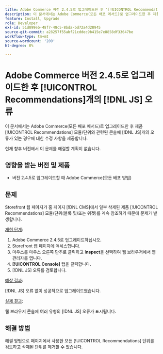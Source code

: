 ```yaml
---
title: Adobe Commerce 버전 2.4.5로 업그레이드한 후 '[!UICONTROL Recommendations] [!DNL JS] 오류 발생'
description: 이 문서에서는 Adobe Commerce(모든 배포 메서드)로 업그레이드한 후 제품 [!UICONTROL Recommendations] 모듈과 관련된 콘솔에  [!DNL JS] 오류가 있는 경우를 수정합니다.
feature: Install, Upgrade
role: Developer
exl-id: 51d899eb-48f7-48c5-8bda-bd72a4d28945
source-git-commit: a28257f55abf21cddec9b415e7e8858df33647be
workflow-type: tm+mt
source-wordcount: '200'
ht-degree: 0%

---
```


# Adobe Commerce 버전 2.4.5로 업그레이드한 후 [!UICONTROL Recommendations]개의 [!DNL JS] 오류

이 문서에서는 Adobe Commerce(모든 배포 메서드)로 업그레이드한 후 제품 [!UICONTROL Recommendations] 모듈/단위와 관련된 콘솔에 [!DNL JS]개의 오류가 있는 경우에 대한 수정 사항을 제공합니다.

현재 향후 버전에서 이 문제를 해결할 계획이 없습니다.

## 영향을 받는 버전 및 제품

* 버전 2.4.5로 업그레이드할 때 Adobe Commerce(모든 배포 방법)

## 문제

Storefront 웹 페이지가 홈 페이지 [!DNL CMS]에서 일부 삭제된 제품 [!UICONTROL Recommendations] 모듈/단위(블록 및/또는 위젯)를 계속 참조하기 때문에 문제가 발생합니다.

<u>재현 단계</u>:

1. Adobe Commerce 2.4.5로 업그레이드하십시오.
1. Storefront 웹 페이지에 액세스합니다.
1. 마우스를 마우스 오른쪽 단추로 클릭하고 **Inspect**&#x200B;을 선택하여 웹 브라우저에서 웹 관리자를 엽니다.
1. **[!UICONTROL Console]** 탭을 클릭합니다.
1. [!DNL JS] 오류를 검토합니다.

<u>예상 결과</u>:

[!DNL JS] 오류 없이 성공적으로 업그레이드했습니다.

<u>실제 결과</u>:

웹 브라우저 콘솔에 여러 유형의 [!DNL JS] 오류가 표시됩니다.

## 해결 방법

해결 방법으로 페이지에서 사용한 모든 [!UICONTROL Recommendations] 단위를 검토하고 삭제된 단위를 제거할 수 있습니다.
